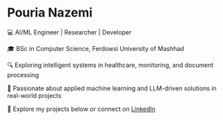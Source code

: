 # Pouria Nazemi
💻 AI/ML Engineer | Researcher | Developer

🎓 BSc in Computer Science, Ferdowsi University of Mashhad

🔍 Exploring intelligent systems in healthcare, monitoring, and document processing

🧠 Passionate about applied machine learning and LLM-driven solutions in real-world projects

🔗 Explore my projects below or connect on [LinkedIn](https://ir.linkedin.com/in/pouria-nazemi-811206125)
